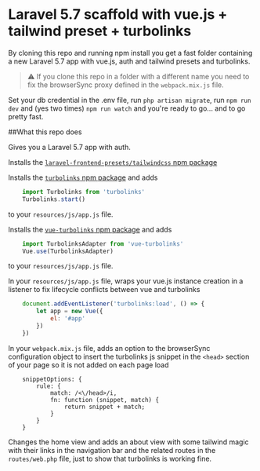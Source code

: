 # Laravel 5.7 scaffold with vue.js + tailwind preset + turbolinks

By cloning this repo and running npm install you get a fast folder containing a new Laravel 5.7 app with vue.js, auth and tailwind presets and turbolinks.

>:warning: If you clone this repo in a folder with a different name you need to fix the browserSync proxy defined in the `webpack.mix.js` file.

Set your db credential in the .env file, run `php artisan migrate`, run `npm run dev` and (yes two times) `npm run watch` and you're ready to go... and to go pretty fast.

##What this repo does

Gives you a Laravel 5.7 app with auth.

Installs the [`laravel-frontend-presets/tailwindcss` npm package](https://github.com/laravel-frontend-presets/tailwindcss)

Installs the [`turbolinks` npm package](https://www.npmjs.com/package/turbolinks) and adds

```js
	import Turbolinks from 'turbolinks'
	Turbolinks.start()
```

to your `resources/js/app.js` file.

Installs the [`vue-turbolinks` npm package](https://github.com/jeffreyguenther/vue-turbolinks) and adds

```js
	import TurbolinksAdapter from 'vue-turbolinks'
	Vue.use(TurbolinksAdapter)
```

to your `resources/js/app.js` file.


In your `resources/js/app.js` file, wraps your vue.js instance creation in a listener to fix lifecycle conflicts between vue and turbolinks 

```js
	document.addEventListener('turbolinks:load', () => {
	    let app = new Vue({
	        el: '#app'
	    })
	})
```

In your `webpack.mix.js` file, adds an option to the browserSync configuration object to insert the turbolinks js snippet in the `<head>` section of your page so it is not added on each page load

```
	snippetOptions: {
		rule: {
			match: /<\/head>/i,
			fn: function (snippet, match) {
				return snippet + match;
			}
		}
	}
``` 

Changes the home view and adds an about view with some tailwind magic with their links in the navigation bar and the related routes in the `routes/web.php` file, just to show that turbolinks is working fine.